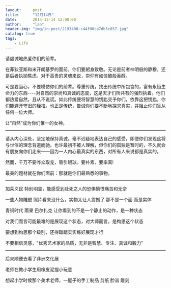```yaml
---
layout:     post
title:      "12月14日"
date:       2014-12-14 12:00:00
author:     "lan"
header-img: "img/in-post/2193400-c44f00ca7db5c857.jpg"
catalog: true
tags:
    - Life
---
```



请虔诚地热爱你们的前辈。

在菲狄亚斯和米开朗基罗的面前，你们要躬身致敬。无论是前者神明般的静穆，还是后者执拗焦虑。对于高贵的灵魂来说，崇仰有如佳酿般香醇。

可是要当心，不要模仿你们的前辈。尊重传统，找出传统中所包含的，富有永恒生命力的东西----对自然的崇尚和真诚的态度，这是天才们所共有的强烈执着。他们都热爱自然，且从不说谎。如此传统便将智慧的钥匙交予你们，依靠这把钥匙，你们能避开守旧的桎梏。也正是传统，告诫你们要不断地探求真实，并阻止你们盲从任何一位大师。

让“自然”成为你们惟一的女神。


-----------

请从内心深处，坚定地保持真诚。毫不迟疑地表达自己的感受，即便你们发现这将与世俗的理念背道而驰。也许最初不被人理解，但你们的孤独是暂时的，不久就会有朋友向你们走来——因为一人内心最真实的东西，对所有人来说都是真实的。

然而，千万不要哗众取宠，吸引眼球。要朴素、要率真!

最美的题材就在你们面前：那就是你们最熟悉的事物。

---



加莱义民 特别明显，能感受到赴死之人的恐惧愤恨痛苦和无奈

一些人物雕塑 照片看来没什么，实物太让人震撼了 那不是一个面 而是实体

青铜时代 雨果 巴尔扎克 让你看到的不是一个静止的动作，是一种状态

对我们而言可能最难的是展现这个状态，对大师而言，是构思这个状态

要想到构思那个级别，还得踏踏实实练好展现才行

不要相信灵感，"优秀艺术家的品质，无非是智慧、专注、真诚和毅力"

---




后来顺便去看了非洲文化展

老师在教小学生用橡皮泥捏小玩意

想起小学时候那个美术老师，一屋子的手工制品 剪纸 脸谱 雕刻
